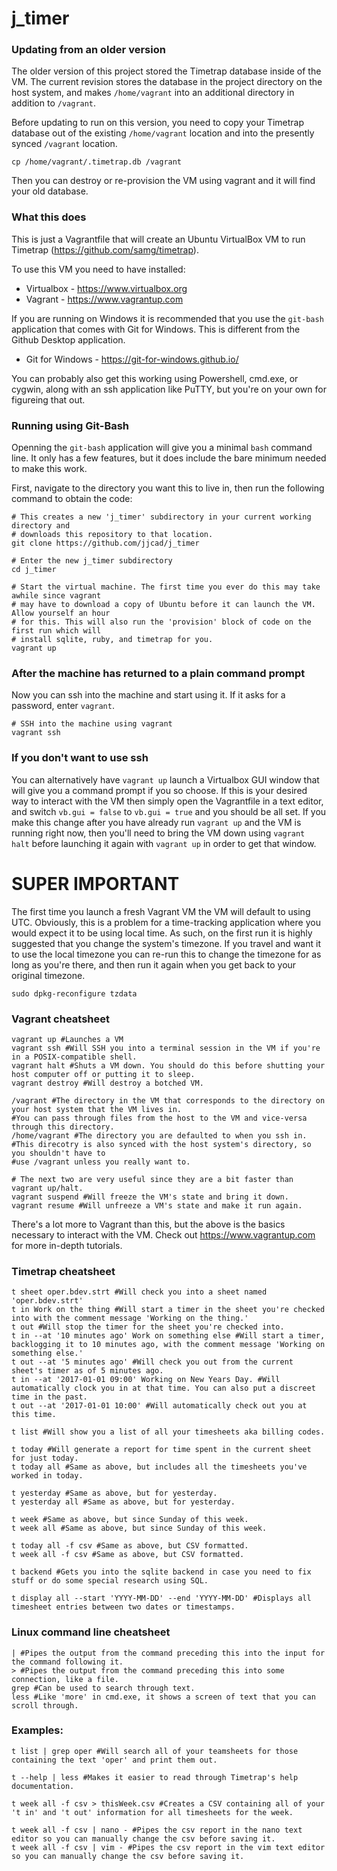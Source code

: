 j_timer
=======================

### Updating from an older version
The older version of this project stored the Timetrap database inside of the VM. The
current revision stores the database in the project directory on the host system, and
makes `/home/vagrant` into an additional directory in addition to `/vagrant`.

Before updating to run on this version, you need to copy your Timetrap database out of
the existing `/home/vagrant` location and into the presently synced `/vagrant` location.
```
cp /home/vagrant/.timetrap.db /vagrant
```
Then you can destroy or re-provision the VM using vagrant and it will find your old
database.

### What this does
This is just a Vagrantfile that will create an Ubuntu VirtualBox VM to run Timetrap
(https://github.com/samg/timetrap).

To use this VM you need to have installed:
* Virtualbox - https://www.virtualbox.org
* Vagrant - https://www.vagrantup.com

If you are running on Windows it is recommended that you use the `git-bash` application
that comes with Git for Windows. This is different from the Github Desktop application.
* Git for Windows - https://git-for-windows.github.io/

You can probably also get this working using Powershell, cmd.exe, or cygwin, along with an
ssh application like PuTTY, but you're on your own for figureing that out.

### Running using Git-Bash
Openning the `git-bash` application will give you a minimal `bash` command line. It only
has a few features, but it does include the bare minimum needed to make this work.

First, navigate to the directory you want this to live in, then run the following command
to obtain the code:
```
# This creates a new 'j_timer' subdirectory in your current working directory and
# downloads this repository to that location.
git clone https://github.com/jjcad/j_timer

# Enter the new j_timer subdirectory
cd j_timer

# Start the virtual machine. The first time you ever do this may take awhile since vagrant
# may have to download a copy of Ubuntu before it can launch the VM. Allow yourself an hour 
# for this. This will also run the 'provision' block of code on the first run which will
# install sqlite, ruby, and timetrap for you.
vagrant up
```

### After the machine has returned to a plain command prompt
Now you can ssh into the machine and start using it. If it asks for a password, enter 
`vagrant`.
```
# SSH into the machine using vagrant
vagrant ssh
```

### If you don't want to use ssh 
You can alternatively have `vagrant up` launch a Virtualbox GUI window that will give you a
command prompt if you so choose. If this is your desired way to interact with the VM then
simply open the Vagrantfile in a text editor, and switch `vb.gui = false` to `vb.gui = true`
and you should be all set. If you make this change after you have already run 
`vagrant up` and the VM is running right now, then you'll need to bring the VM down
using `vagrant halt` before launching it again with `vagrant up` in order to get that
window.

# SUPER IMPORTANT
The first time you launch a fresh Vagrant VM the VM will default to using UTC. Obviously,
this is a problem for a time-tracking application where you would expect it to be using
local time. As such, on the first run it is highly suggested that you change the system's
timezone. If you travel and want it to use the local timezone you can re-run this to change
the timezone for as long as you're there, and then run it again when you get back to your
original timezone.
```
sudo dpkg-reconfigure tzdata
```

### Vagrant cheatsheet
```
vagrant up #Launches a VM
vagrant ssh #Will SSH you into a terminal session in the VM if you're in a POSIX-compatible shell.
vagrant halt #Shuts a VM down. You should do this before shutting your host computer off or putting it to sleep.
vagrant destroy #Will destroy a botched VM.

/vagrant #The directory in the VM that corresponds to the directory on your host system that the VM lives in.
#You can pass through files from the host to the VM and vice-versa through this directory.
/home/vagrant #The directory you are defaulted to when you ssh in.
#This direcotry is also synced with the host system's directory, so you shouldn't have to
#use /vagrant unless you really want to.

# The next two are very useful since they are a bit faster than vagrant up/halt.
vagrant suspend #Will freeze the VM's state and bring it down.
vagrant resume #Will unfreeze a VM's state and make it run again.
```
There's a lot more to Vagrant than this, but the above is the basics necessary
to interact with the VM. Check out https://www.vagrantup.com for more in-depth tutorials.

### Timetrap cheatsheet
```
t sheet oper.bdev.strt #Will check you into a sheet named 'oper.bdev.strt'
t in Work on the thing #Will start a timer in the sheet you're checked into with the comment message 'Working on the thing.'
t out #Will stop the timer for the sheet you're checked into.
t in --at '10 minutes ago' Work on something else #Will start a timer, backlogging it to 10 minutes ago, with the comment message 'Working on something else.'
t out --at '5 minutes ago' #Will check you out from the current sheet's timer as of 5 minutes ago.
t in --at '2017-01-01 09:00' Working on New Years Day. #Will automatically clock you in at that time. You can also put a discreet time in the past.
t out --at '2017-01-01 10:00' #Will automatically check out you at this time.

t list #Will show you a list of all your timesheets aka billing codes.

t today #Will generate a report for time spent in the current sheet for just today.
t today all #Same as above, but includes all the timesheets you've worked in today.

t yesterday #Same as above, but for yesterday.
t yesterday all #Same as above, but for yesterday.

t week #Same as above, but since Sunday of this week.
t week all #Same as above, but since Sunday of this week.

t today all -f csv #Same as above, but CSV formatted.
t week all -f csv #Same as above, but CSV formatted.

t backend #Gets you into the sqlite backend in case you need to fix stuff or do some special research using SQL.

t display all --start 'YYYY-MM-DD' --end 'YYYY-MM-DD' #Displays all timesheet entries between two dates or timestamps.
```

### Linux command line cheatsheet
```
| #Pipes the output from the command preceding this into the input for the command following it.
> #Pipes the output from the command preceding this into some connection, like a file.
grep #Can be used to search through text.
less #Like 'more' in cmd.exe, it shows a screen of text that you can scroll through.
```

### Examples:
```
t list | grep oper #Will search all of your teamsheets for those containing the text 'oper' and print them out.

t --help | less #Makes it easier to read through Timetrap's help documentation.

t week all -f csv > thisWeek.csv #Creates a CSV containing all of your 't in' and 't out' information for all timesheets for the week.

t week all -f csv | nano - #Pipes the csv report in the nano text editor so you can manually change the csv before saving it.
t week all -f csv | vim - #Pipes the csv report in the vim text editor so you can manually change the csv before saving it.
```

